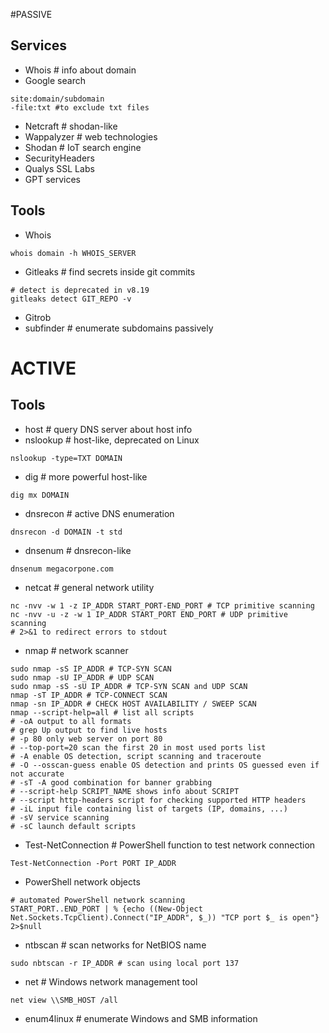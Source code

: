 #PASSIVE

## Services

- Whois # info about domain
- Google search

```
site:domain/subdomain
-file:txt #to exclude txt files
```

- Netcraft # shodan-like
- Wappalyzer # web technologies
- Shodan # IoT search engine
- SecurityHeaders
- Qualys SSL Labs
- GPT services

## Tools

- Whois

```
whois domain -h WHOIS_SERVER

```

- Gitleaks # find secrets inside git commits

```
# detect is deprecated in v8.19
gitleaks detect GIT_REPO -v
```

- Gitrob
- subfinder # enumerate subdomains passively

# ACTIVE

## Tools

- host # query DNS server about host info
- nslookup # host-like, deprecated on Linux

```
nslookup -type=TXT DOMAIN
```

- dig # more powerful host-like

```
dig mx DOMAIN
```

- dnsrecon # active DNS enumeration

```
dnsrecon -d DOMAIN -t std
```

- dnsenum # dnsrecon-like

```
dnsenum megacorpone.com
```

- netcat # general network utility

```
nc -nvv -w 1 -z IP_ADDR START_PORT-END_PORT # TCP primitive scanning
nc -nvv -u -z -w 1 IP_ADDR START_PORT END_PORT # UDP primitive scanning
# 2>&1 to redirect errors to stdout
```

- nmap # network scanner

```
sudo nmap -sS IP_ADDR # TCP-SYN SCAN
sudo nmap -sU IP_ADDR # UDP SCAN
sudo nmap -sS -sU IP_ADDR # TCP-SYN SCAN and UDP SCAN
nmap -sT IP_ADDR # TCP-CONNECT SCAN
nmap -sn IP_ADDR # CHECK HOST AVAILABILITY / SWEEP SCAN
nmap --script-help=all # list all scripts
# -oA output to all formats
# grep Up output to find live hosts
# -p 80 only web server on port 80
# --top-port=20 scan the first 20 in most used ports list
# -A enable OS detection, script scanning and traceroute
# -O --osscan-guess enable OS detection and prints OS guessed even if not accurate
# -sT -A good combination for banner grabbing
# --script-help SCRIPT_NAME shows info about SCRIPT
# --script http-headers script for checking supported HTTP headers
# -iL input file containing list of targets (IP, domains, ...)
# -sV service scanning
# -sC launch default scripts
```

- Test-NetConnection # PowerShell function to test network connection

```
Test-NetConnection -Port PORT IP_ADDR
```

- PowerShell network objects

```
# automated PowerShell network scanning
START_PORT..END_PORT | % {echo ((New-Object Net.Sockets.TcpClient).Connect("IP_ADDR", $_)) "TCP port $_ is open"} 2>$null
```

- ntbscan # scan networks for NetBIOS name

```
sudo nbtscan -r IP_ADDR # scan using local port 137
```

- net # Windows network management tool

```
net view \\SMB_HOST /all

```

- enum4linux # enumerate Windows and SMB information

```

```

```

```
